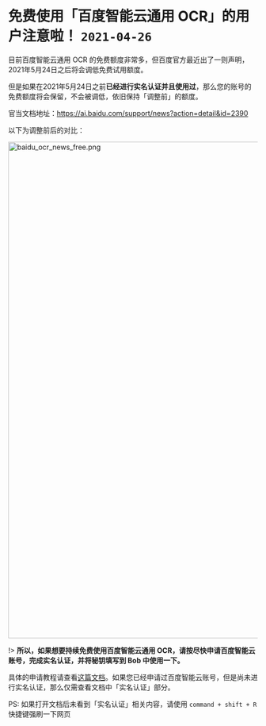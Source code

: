 # 免费使用「百度智能云通用 OCR」的用户注意啦！ `2021-04-26`

目前百度智能云通用 OCR 的免费额度非常多，但百度官方最近出了一则声明，2021年5月24日之后将会调低免费试用额度。

但是如果在2021年5月24日之前**已经进行实名认证并且使用过**，那么您的账号的免费额度将会保留，不会被调低，依旧保持「调整前」的额度。

官当文档地址：<https://ai.baidu.com/support/news?action=detail&id=2390>

以下为调整前后的对比：

<img src="https://cdn.jsdelivr.net/gh/ripperhe/oss@master/2021/0426/baidu_ocr_news_free.png" alt="baidu_ocr_news_free.png" width=1000 />

!> **所以，如果想要持续免费使用百度智能云通用 OCR，请按尽快申请百度智能云账号，完成实名认证，并将秘钥填写到 Bob 中使用一下。**

具体的申请教程请查看[这篇文档](service/ocr/baidu.md)。如果您已经申请过百度智能云账号，但是尚未进行实名认证，那么仅需查看文档中「实名认证」部分。

PS: 如果打开文档后未看到「实名认证」相关内容，请使用 `command + shift + R` 快捷键强刷一下网页
